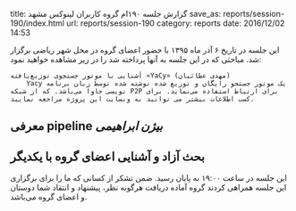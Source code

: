 title: گزارش جلسه ۱۹۰ام گروه کاربران لینوکس مشهد
save_as: reports/session-190/index.html
url: reports/session-190
category: reports
date: 2016/12/02 14:53

این جلسه در تاریخ ۶ آذر ماه ۱۳۹۵ با حضور اعضای گروه در محل شهر ریاضی برگزار شد. مباحثی که در این جلسه به آنها پرداخته شد را در زیر مشاهده خواهید نمود:

    آشنایی با موتور جستجوی توزیع‌یافته «YaCy» (مهدی عطائیان)
        Yacy یک موتور جستجو رایگان و توزیع شده نوشته شده توسط زبان برنامه نویسی جاوا می‌باشد. که از شبکه P2P برای ارتباط استفاده می‌نماید. برای کسب اطلاعات بیشتر می توانید به وبسایت این پروژه مراجعه نمایید.
## معرفی pipeline *بیژن ابراهیمی*
## بحث آزاد و آشنایی اعضای گروه با یکدیگر

این جلسه در ساعت ۱۹:۰۰ به پایان رسید. ضمن تشکر از کسانی که ما را برای برگزاری این جلسه همراهی کردند گروه آماده دریافت هرگونه نظر، پیشنهاد و انتقاد شما دوستان و اعضای گروه می‌باشد.

